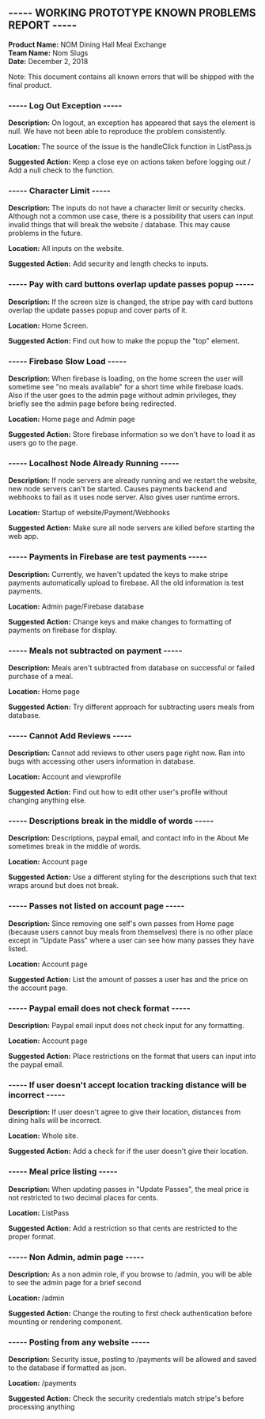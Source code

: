 ## ----- WORKING PROTOTYPE KNOWN PROBLEMS REPORT -----
**Product Name:** NOM Dining Hall Meal Exchange  
**Team Name:** Nom Slugs  
**Date:** December 2, 2018  

Note: This document contains all known errors that will be shipped with the final product.

### ----- Log Out Exception -----

**Description:** On logout, an exception has appeared that says the element is null. We have not been able to reproduce the problem consistently. 

**Location:** The source of the issue is the handleClick function in ListPass.js

**Suggested Action:** Keep a close eye on actions taken before logging out / Add a null check to the function.



### ----- Character Limit -----

**Description:** The inputs do not have a character limit or security checks. Although not a common use case, there is a possibility that users can input invalid things that will break the website / database. This may cause problems in the future.

**Location:** All inputs on the website.

**Suggested Action:** Add security and length checks to inputs.


### ----- Pay with card buttons overlap update passes popup -----

**Description:** If the screen size is changed, the stripe pay with card buttons overlap the update passes popup and cover parts of it.

**Location:** Home Screen.

**Suggested Action:** Find out how to make the popup the "top" element.


### ----- Firebase Slow Load -----

**Description:** When firebase is loading, on the home screen the user will sometime see "no meals available" for a short time while firebase loads. Also if the user goes to the admin page without admin privileges, they briefly see the admin page before being redirected.

**Location:** Home page and Admin page

**Suggested Action:** Store firebase information so we don't have to load it as users go to the page.


### ----- Localhost Node Already Running -----

**Description:** If node servers are already running and we restart the website, new node servers can't be started. Causes payments backend and webhooks to fail as it uses node server. Also gives user runtime errors.

**Location:** Startup of website/Payment/Webhooks

**Suggested Action:** Make sure all node servers are killed before starting the web app.


### ----- Payments in Firebase are test payments -----

**Description:** Currently, we haven't updated the keys to make stripe payments automatically upload to firebase. All the old information is test payments. 

**Location:** Admin page/Firebase database 

**Suggested Action:** Change keys and make changes to formatting of payments on firebase for display.


### ----- Meals not subtracted on payment -----

**Description:** Meals aren't subtracted from database on successful or failed purchase of a meal. 

**Location:** Home page

**Suggested Action:** Try different approach for subtracting users meals from database.


### ----- Cannot Add Reviews -----

**Description:** Cannot add reviews to other users page right now. Ran into bugs with accessing other users information in database.

**Location:** Account and viewprofile

**Suggested Action:** Find out how to edit other user's profile without changing anything else.



### ----- Descriptions break in the middle of words -----

**Description:**  Descriptions, paypal email, and contact info in the About Me sometimes break in the middle of words.

**Location:** Account page

**Suggested Action:** Use a different styling for the descriptions such that text wraps around but does not break.


### ----- Passes not listed on account page  -----

**Description:**  Since removing one self's own passes from Home page (because users cannot buy meals from themselves) there is no other place except in "Update Pass" where a user can see how many passes they have listed. 

**Location:** Account page

**Suggested Action:**  List the amount of passes a user has and the price on the account page.


### ----- Paypal email does not check format  -----

**Description:**  Paypal email input does not check input for any formatting.

**Location:** Account page

**Suggested Action:**  Place restrictions on the format that users can input into the paypal email.


### ----- If user doesn't accept location tracking distance will be incorrect  -----

**Description:**  If user doesn't agree to give their location, distances from dining halls will be incorrect.

**Location:** Whole site. 

**Suggested Action:** Add a check for if the user doesn't give their location.


### ----- Meal price listing  -----

**Description:**  When updating passes in "Update Passes", the meal price is not restricted to two decimal places for cents.

**Location:** ListPass

**Suggested Action:** Add a restriction so that cents are restricted to the proper format.


### ----- Non Admin, admin page  -----

**Description:**  As a non admin role, if you browse to /admin, you will be able to see the admin page for a brief second

**Location:** /admin

**Suggested Action:** Change the routing to first check authentication before mounting or rendering component.


### ----- Posting from any website  -----

**Description:**  Security issue, posting to /payments will be allowed and saved to the database if formatted as json.

**Location:** /payments 

**Suggested Action:** Check the security credentials match stripe's before processing anything


